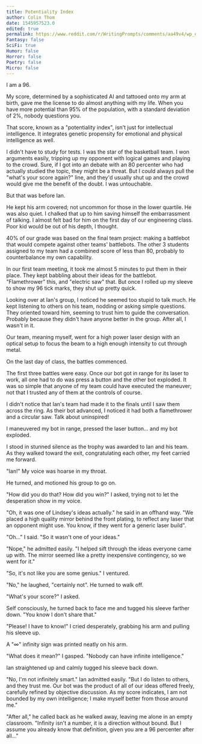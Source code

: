 ```yaml
---
title: Potentiality Index
author: Colin Thom
date: 1545957523.0
edited: true
permalink: https://www.reddit.com/r/WritingPrompts/comments/aa49v4/wp_everyone_is_born_with_1100_tally_marks/
Fantasy: false
SciFi: true
Humor: false
Horror: false
Poetry: false
Micro: false
---
```

I am a 96.

My score, determined by a sophisticated AI and tattooed onto my arm at birth, gave me the license to do almost anything with my life. When you have more potential than 95% of the population, with a standard deviation of 2%, nobody questions you.

That score, known as a "potentiality index", isn't just for intellectual intelligence. It integrates  genetic propensity for emotional and physical intelligence as well.

I didn't have to study for tests.  I was the star of the basketball team. I won arguments easily, tripping up my opponent with logical games and playing to the crowd. Sure, if I got into an debate with an 80 percenter who had actually studied the topic, they might be a threat. But I could always pull the "what's your score again?" line, and they'd usually shut up and the crowd would give me the benefit of the doubt. I was untouchable.

But that was before Ian.

He kept his arm covered; not uncommon for those in the lower quartile. He was also quiet. I chalked that up to him saving himself the embarrassment of talking.
I almost felt bad for him on the first day of our engineering class. Poor kid would be out of his depth, I thought.

40% of our grade was based on the final team project: making a battlebot that would compete against other teams' battlebots. The other 3 students assigned to my team had a combined score of less than 80, probably to counterbalance my own capability.

In our first team meeting, it took me almost 5 minutes to put them in their place. They kept babbling about their ideas for the battlebot. "Flamethrower" this, and "electric saw" that. But once I rolled up my sleeve to show my 96 tick marks, they shut up pretty quick.

Looking over at Ian's group, I noticed he seemed too stupid to talk much. He kept listening to others on his team, nodding or asking simple questions. They oriented toward him, seeming to trust him to guide the conversation. Probably because they didn't have anyone better in the group. After all, I wasn't in it.

Our team, meaning myself, went for a high power laser design with an optical setup to focus the beam to a high enough intensity to cut through metal.

On the last day of class, the battles commenced.

The first three battles were easy. Once our bot got in range for its laser to work, all one had to do was press a button and the other bot exploded. It was so simple that anyone of my team could have executed the maneuver; not that I trusted any of them at the controls of course.

I didn't notice that Ian's team had made it to the finals until I saw them across the ring. As their bot advanced, I noticed it had both a flamethrower and a circular saw. Talk about uninspired!

I maneuvered my bot in range, pressed the laser button... and my bot exploded.

I stood in stunned silence as the trophy was awarded to Ian and his team. As they walked toward the exit, congratulating each other, my feet carried me forward.

"Ian!" My voice was hoarse in my throat.

He turned, and motioned his group to go on.

"How did you do that? How did you win?" I asked, trying not to let the desperation show in my voice.

"Oh, it was one of Lindsey's ideas actually." he said in an offhand way. "We placed a high quality mirror behind the front plating, to reflect any laser that an opponent might use. You know, if they went for a generic laser build".

"Oh..." I said. "So it wasn't one of your ideas."

"Nope," he admitted easily. "I helped sift through the ideas everyone came up with. The mirror seemed like a pretty inexpensive contingency, so we went for it."

"So, it's not like you are some genius." I ventured.

"No," he laughed, "certainly not". He turned to walk off.

"What's your score?" I asked.

Self consciously, he turned back to face me and tugged his sleeve farther down. "You know I don't share that."

"Please! I have to know!" I cried desperately, grabbing his arm and pulling his sleeve up.

A "∞" infinity sign was printed neatly on his arm.

"What does it mean?" I gasped. "Nobody can have infinite intelligence."

Ian straightened up and calmly tugged his sleeve back down.

"No, I'm not infinitely smart." Ian admitted easily. "But I do listen to others, and they trust me. Our bot was the product of all of our ideas offered freely, carefully refined by objective discussion. As my score indicates, I am not bounded by my own intelligence; I make myself better from those around me."

"After all," he called back as he walked away, leaving me alone in an empty classroom. "Infinity isn't a number, it is a direction without bound. But I assume you already know that definition, given you are a 96 percenter after all..."
